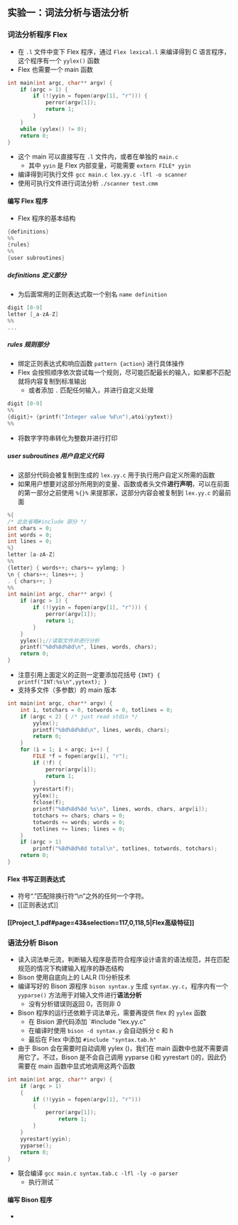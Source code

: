 ## 实验一：词法分析与语法分析
### 词法分析程序 Flex
- 在 `.l` 文件中变下 Flex 程序，通过 `Flex lexical.l` 来编译得到 C 语言程序，这个程序有一个 `yylex()` 函数
- Flex 也需要一个 main 函数
```c
int main(int argc, char** argv) {
	if (argc > 1) {
		if (!(yyin = fopen(argv[1], "r"))) {
			perror(argv[1]);
			return 1;
		}
	}
	while (yylex() != 0);
	return 0;
}
```
- 这个 main 可以直接写在 `.l` 文件内，或者在单独的 `main.c`
	- 其中 `yyin` 是 Flex 内部变量，可能需要 `extern FILE* yyin`
- 编译得到可执行文件 `gcc main.c lex.yy.c -lfl -o scanner`
- 使用可执行文件进行词法分析 `./scanner test.cmm`
#### 编写 Flex 程序
- Flex 程序的基本结构
```c
{definitions}
%%
{rules}
%%
{user subroutines}
```
##### definitions 定义部分
- 为后面常用的正则表达式取一个别名 `name definition`
```c
digit [0-9]
letter [_a-zA-Z]
%%
...
```

##### rules 规则部分
- 绑定正则表达式和响应函数 `pattern {action}` 进行具体操作
- Flex 会按照顺序依次尝试每一个规则，尽可能匹配最长的输入，如果都不匹配就将内容复制到标准输出
	- 或者添加 `.` 匹配任何输入，并进行自定义处理
```c
digit [0-9]
%%
{digit}+ {printf("Integer value %d\n"),atoi(yytext)}
%%
```
- 将数字字符串转化为整数并进行打印

##### user subroutines 用户自定义代码
- 这部分代码会被复制到生成的 `lex.yy.c` 用于执行用户自定义所需的函数
- 如果用户想要对这部分所用到的变量、函数或者头文件**进行声明**，可以在前面的第一部分之前使用 `%{}%` 来提那家，这部分内容会被复制到 `lex.yy.c` 的最前面
```c
%{
/* 此处省略#include 部分 */
int chars = 0;
int words = 0;
int lines = 0;
%}
letter [a-zA-Z]
%%
{letter} { words++; chars+= yyleng; }
\n { chars++; lines++; }
. { chars++; }
%%
int main(int argc, char** argv) {
	if (argc > 1) {
		if (!(yyin = fopen(argv[1], "r"))) {
			perror(argv[1]);
			return 1;
		}
	}
	yylex();//读取文件并进行分析
	printf("%8d%8d%8d\n", lines, words, chars);
	return 0;
}
```
- 注意引用上面定义的正则一定要添加花括号 `{INT} { printf("INT:%s\n",yytext); }`
- 支持多文件（多参数）的 main 版本
```c
int main(int argc, char** argv) {
    int i, totchars = 0, totwords = 0, totlines = 0;
    if (argc < 2) { /* just read stdin */
        yylex();
        printf("%8d%8d%8d\n", lines, words, chars);
        return 0;
    }
    for (i = 1; i < argc; i++) {
        FILE *f = fopen(argv[i], "r");
        if (!f) {
            perror(argv[i]);
            return 1;
        }
        yyrestart(f);
        yylex();
        fclose(f);
        printf("%8d%8d%8d %s\n", lines, words, chars, argv[i]);
        totchars += chars; chars = 0;
        totwords += words; words = 0;
        totlines += lines; lines = 0;
    }
    if (argc > 1)
        printf("%8d%8d%8d total\n", totlines, totwords, totchars);
    return 0;
}
```
#### Flex 书写正则表达式
- 符号“.”匹配除换行符“\\n”之外的任何一个字符。
- [[正则表达式]]
#### [[Project_1.pdf#page=43&selection=117,0,118,5|Flex高级特征]]
### 语法分析 Bison
- 读入词法单元流，判断输入程序是否符合程序设计语言的语法规范，并在匹配规范的情况下构建输入程序的静态结构
- Bison 使用自底向上的 LALR (1)分析技术
- 编译写好的 Bison 源程序 `bison syntax.y` 生成 `syntax.yy.c`，程序内有一个 `yyparse()` 方法用于对输入文件进行**语法分析**
	- 没有分析错误则返回 0，否则非 0
- Bison 程序的运行还依赖于词法单元，需要再提供 flex 的 `yylex` 函数
	- 在 Bision 源代码添加 `#include "lex.yy.c"
	- 在编译时使用  `bison -d syntax.y` 会自动拆分 c 和 h
	- 最后在 Flex 中添加 `#include "syntax.tab.h"`
- 由于 Bison 会在需要时自动调用 yylex ()，我们在 main 函数中也就不需要调用它了。不过，Bison 是不会自己调用 yyparse ()和 yyrestart ()的，因此仍需要在 main 函数中显式地调用这两个函数
```c
int main(int argc, char** argv) { 
    if (argc > 1) 
    { 
        if (!(yyin = fopen(argv[1], "r"))) 
        { 
            perror(argv[1]); 
                return 1; 
        }
    }
    yyrestart(yyin);
    yyparse();
    return 0; 
} 
```
- 联合编译 `gcc main.c syntax.tab.c -lfl -ly -o parser`
	- 执行测试 ``
#### 编写 Bison 程序
- 